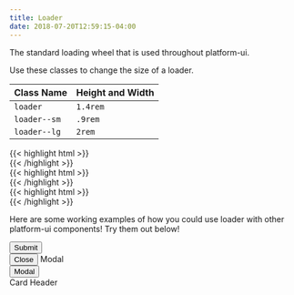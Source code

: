 ```yaml
---
title: Loader
date: 2018-07-20T12:59:15-04:00
---
```


The standard loading wheel that is used throughout platform-ui.

Use these classes to change the size of a loader.

| Class Name   | Height and Width |
| ------------ | ---------------- |
| `loader`     | `1.4rem`         |
| `loader--sm` | `.9rem`          |
| `loader--lg` | `2rem`           |

<div class="mb-6 mt-5">
  <div class="loader"></div>
  <div class="mt-4">
  {{< highlight html >}}
  <div class="loader"></div>
  {{< /highlight >}}
  </div>
</div>
<div class="mb-6">
  <div class="loader loader--sm"></div>
  <div class="mt-4">
  {{< highlight html >}}
  <div class="loader loader--sm"></div>
  {{< /highlight >}}
  </div>
</div>
<div class="mb-4">
  <div class="loader loader--lg"></div>
  <div class="mt-4">
  {{< highlight html >}}
  <div class="loader loader--lg"></div>
  {{< /highlight >}}
  </div>
</div>

Here are some working examples of how you could use loader with other platform-ui components! Try them out below!
<div class="mt-4 mb-4">
  <button class="button button--lg loader-submit">
    Submit
  </button>
</div>
<div class="mb-4">
  <div id="loader-modal" class="modal modal--centered modal--closed" tabindex="-1">
    <div class="modal__inner animated slideInUp faster">
      <div class="modal__header">
        <button class="button modal__close loader-modal-close" data-modal="loader-modal">Close <i class="pi-times"></i></button>
        Modal
      </div>
      <div class="modal__content flex--center-content">
        <div class="loader loader--lg"></div>
      </div>
    </div>
  </div>
  <button class="button button--post button--lg modal__open loader-modal" data-modal="loader-modal">Modal</button>
</div>
<div class="mb-4">
  <div class="block-container">
    <div class="block block-4">
      <div class="card loader-card" style="height: 7rem">
        <div class="card__header">
          <div class="card__group">
            <i class="pi-quill"></i>
            <div class="card__title">Card Header</div>
          </div>
        </div>
        <div class="loader loader--lg"></div>
      </div>
    </div>
  </div>
</div>